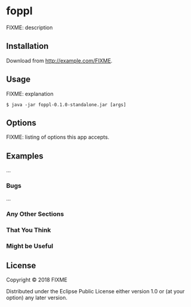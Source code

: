 # foppl

FIXME: description

## Installation

Download from http://example.com/FIXME.

## Usage

FIXME: explanation

    $ java -jar foppl-0.1.0-standalone.jar [args]

## Options

FIXME: listing of options this app accepts.

## Examples

...

### Bugs

...

### Any Other Sections
### That You Think
### Might be Useful

## License

Copyright © 2018 FIXME

Distributed under the Eclipse Public License either version 1.0 or (at
your option) any later version.
